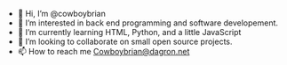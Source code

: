 - 👋 Hi, I’m @cowboybrian
- 👀 I’m interested in back end programming and software developement.
- 🌱 I’m currently learning HTML, Python, and a little JavaScript
- 💞️ I’m looking to collaborate on small open source projects.
- 📫 How to reach me Cowboybrian@dagron.net

<!---
cowboybrian/cowboybrian is a ✨ special ✨ repository because its `README.md` (this file) appears on your GitHub profile.
You can click the Preview link to take a look at your changes.
--->
